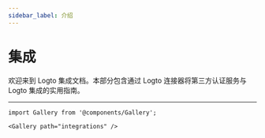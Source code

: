 ```yaml
---
sidebar_label: 介绍
---
```


# 集成

欢迎来到 Logto 集成文档。本部分包含通过 Logto 连接器将第三方认证服务与 Logto 集成的实用指南。

---

```mdx-code-block
import Gallery from '@components/Gallery';

<Gallery path="integrations" />
```
